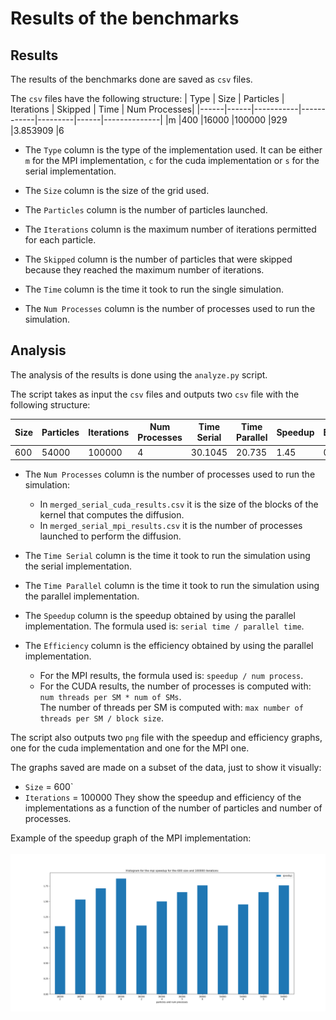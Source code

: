 # Results of the benchmarks

## Results
The results of the benchmarks done are saved as `csv` files.

The `csv` files have the following structure: 
| Type | Size | Particles | Iterations | Skipped | Time | Num Processes|
|------|------|-----------|------------|---------|------|--------------|
|m |400 |16000 |100000 |929 |3.853909 |6

- The `Type` column is the type of the implementation used. It can be either `m` for the MPI implementation, `c` for the cuda implementation or `s` for the serial implementation.

- The `Size` column is the size of the grid used.

- The `Particles` column is the number of particles launched.

- The `Iterations` column is the maximum number of iterations permitted for each particle.

- The `Skipped` column is the number of particles that were skipped because they reached the maximum number of iterations.

- The `Time` column is the time it took to run the single simulation.

- The `Num Processes` column is the number of processes used to run the simulation.


## Analysis
The analysis of the results is done using the `analyze.py` script.

The script takes as input the `csv` files and outputs two `csv` file with the following structure:

| Size | Particles | Iterations | Num Processes|Time Serial | Time Parallel |  Speedup | Efficiency |
|------|-----------|------------|--------------|------------|---------------|----------|------------|
600|54000|100000|4|30.1045|20.735|1.45|0.3625

- The `Num Processes` column is the number of processes used to run the simulation: 
	- In `merged_serial_cuda_results.csv` it is the size of the blocks of the kernel that computes the diffusion.
	- In `merged_serial_mpi_results.csv` it is the number of processes launched to perform the diffusion.

- The `Time Serial` column is the time it took to run the simulation using the serial implementation.

- The `Time Parallel` column is the time it took to run the simulation using the parallel implementation.

- The `Speedup` column is the speedup obtained by using the parallel implementation. The formula used is: `serial time / parallel time`.

- The `Efficiency` column is the efficiency obtained by using the parallel implementation.
	- For the MPI results, the formula used is: `speedup / num process`.
	- For the CUDA results, the number of processes is computed with: `num threads per SM * num of SMs`. <br>The number of threads per SM is computed with: `max number of threads per SM / block size`.

The script also outputs two `png` file with the speedup and efficiency graphs, one for the cuda implementation and one for the MPI one.

The graphs saved are made on a subset of the data, just to show it visually:
- `Size` = 600`
- `Iterations` = 100000
They show the speedup and efficiency of the implementations as a function of the number of particles and number of processes.

Example of the speedup graph of the MPI implementation:
<br>
<br>
![Speedup MPI](/performance/results/analyzed/graphs/mpi/speedup_mpi_600_100000.png)
